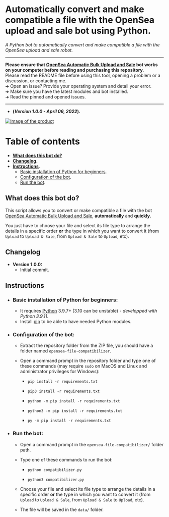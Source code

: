 # Automatically convert and make compatible a file with the OpenSea upload and sale bot using Python.
_A Python bot to automatically convert and make compatible a file with the OpenSea upload and sale robot._

---

**Please ensure that [OpenSea Automatic Bulk Upload and Sale](https://github.com/maximedrn/opensea-automatic-bulk-upload-and-sale) bot works on your computer before reading and purchasing this repository**.  
Please read the README file before using this tool, opening a problem or a discussion, or contacting me.  
➜ Open an issue? Provide your operating system and detail your error.  
➜ Make sure you have the latest modules and bot installed.  
➜ Read the pinned and opened issues.

---

* **(_Version 1.0.0 - April 06, 2022_).**

<a href="https://maximedrn.gumroad.com/l/opensea-file-compatibilizer">
 
![Image of the product](https://public-files.gumroad.com/vx289yn5796wyb9lkz8whfqjqai8)
 
</a>

# Table of contents

* **[What does this bot do?](#what-does-this-bot-do)**
* **[Changelog](#changelog).**
* **[Instructions](#instructions)**.
  * [Basic installation of Python for beginners](#basic-installation-of-python-for-beginners).
  * [Configuration of the bot](#configuration-of-the-bot).
  * [Run the bot](#run-the-bot).

## What does this bot do?

This script allows you to convert or make compatible a file with the bot [OpenSea Automatic Bulk Upload and Sale](https://github.com/maximedrn/opensea-automatic-bulk-upload-and-sale), **automatically** and **quickly**.

You just have to choose your file and select its file type to arrange the details in a specific order **or** the type in which you want to convert it (from `Upload` to `Upload & Sale`, from `Upload & Sale` to `Upload`, etc).

## Changelog

* **Version 1.0.0:**
  * Initial commit.

## Instructions

* ### Basic installation of Python for beginners:
  * It requires [Python](https://www.python.org/) 3.9.7+ (3.10 can be unstable) - _developped with Python 3.9.11_.
  * Install [pip](https://pip.pypa.io/en/stable/installation/) to be able to have needed Python modules.

* ### Configuration of the bot:
  * Extract the repository folder from the ZIP file, you should have a folder named  `opensea-file-compatibilizer`.
  * Open a command prompt in the repository folder and type one of these commands (may require ``sudo`` on MacOS and Linux and administrator privileges for Windows):
    
    * ```
      pip install -r requirements.txt
      ```
    * ```
      pip3 install -r requirements.txt
      ```
    * ```
      python -m pip install -r requirements.txt
      ```
    * ```
      python3 -m pip install -r requirements.txt
      ```
    * ```
      py -m pip install -r requirements.txt
      ```
* ### Run the bot:
  * Open a command prompt in the `opensea-file-compatibilizer/` folder path.
  * Type one of these commands to run the bot:
    
    * ```
      python compatibilizer.py
      ```
    * ```
      python3 compatibilizer.py
      ```
   * Choose your file and select its file type to arrange the details in a specific order **or** the type in which you want to convert it (from `Upload` to `Upload & Sale`, from `Upload & Sale` to `Upload`, etc).
   * The file will be saved in the `data/` folder.
